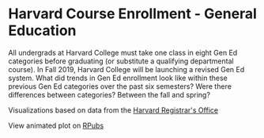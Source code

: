 # Harvard Course Enrollment - General Education

All undergrads at Harvard College must take one class in eight Gen Ed categories before graduating (or substitute a qualifying departmental course). In Fall 2019, Harvard College will be launching a revised Gen Ed system. What did trends in Gen Ed enrollment look like within these previous Gen Ed categories over the past six semesters? Were there differences between categories? Between the fall and spring?

Visualizations based on data from the [Harvard Registrar's Office](https://registrar.fas.harvard.edu/faculty-staff/courses/enrollment/archived-course-enrollment-reports)

View animated plot on [RPubs](http://rpubs.com/shivi-a/harvard_course_enrollment)

